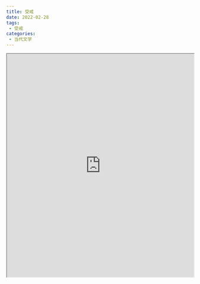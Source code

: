 ```yaml
---
title: 受戒
date: 2022-02-28
tags:
 - 受戒
categories:
 - 当代文学
---
```




<iframe src="https://study-doc.yourtools.icu/pdf/web/viewer.html?file=https://vkceyugu.cdn.bspapp.com/VKCEYUGU-e9075d72-0451-48df-afe1-d46932ae4554/c458352f-8ff6-4ff6-8ddb-418301e0add5.pdf" width="100%" height="600px"></iframe>
